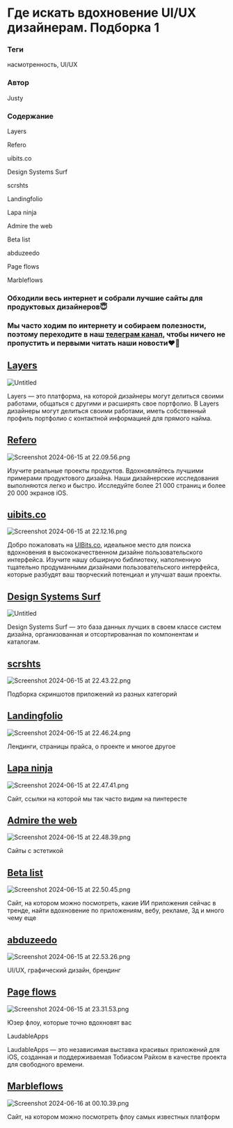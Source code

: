 # Где искать вдохновение UI/UX дизайнерам. Подборка 1

### **Теги**

насмотренность, UI/UX

### **Автор**

Justy

### **Содержание**

Layers

Refero

uibits.co

Design Systems Surf

scrshts

Landingfolio

Lapa ninja 

Admire the web

Beta list

abduzeedo

Page flows 

Marbleflows

### Обходили весь интернет и собрали лучшие сайты для продуктовых дизайнеров😇

### Мы часто ходим по интернету и собираем полезности, поэтому переходите в наш [телеграм канал](https://t.me/justynews), чтобы ничего не пропустить и первыми читать наши новости❤️🫶

## [Layers](https://layers.to/)

![Untitled](Untitled%205.png)

Layers — это платформа, на которой дизайнеры могут делиться своими работами, общаться с другими и расширять свое портфолио. В Layers дизайнеры могут делиться своими работами, иметь собственный профиль портфолио с контактной информацией для прямого найма.

## [**Refero**](https://refero.design/)

![Screenshot 2024-06-15 at 22.09.56.png](Screenshot_2024-06-15_at_22.09.56.png)

Изучите реальные проекты продуктов. Вдохновляйтесь лучшими примерами продуктового дизайна. Наши дизайнерские исследования выполняются легко и быстро. Исследуйте более 21 000 страниц и более 20 000 экранов iOS.

## [**uibits.co**](https://uibits.co/)

![Screenshot 2024-06-15 at 22.12.16.png](Screenshot_2024-06-15_at_22.12.16.png)

Добро пожаловать на [UIBits.co](http://uibits.co/), идеальное место для поиска вдохновения в высококачественном дизайне пользовательского интерфейса. Изучите нашу обширную библиотеку, наполненную тщательно продуманными дизайнами пользовательского интерфейса, которые разбудят ваш творческий потенциал и улучшат ваши проекты.

## [**Design Systems Surf**](https://designsystems.surf/)

![Untitled](Untitled%206.png)

Design Systems Surf — это база данных лучших в своем классе систем дизайна, организованная и отсортированная по компонентам и каталогам.

## [scrshts](https://scrnshts.club/)

![Screenshot 2024-06-15 at 22.43.22.png](Screenshot_2024-06-15_at_22.43.22.png)

Подборка скриншотов приложений из разных категорий  

## [Landingfolio](https://www.landingfolio.com/)

![Screenshot 2024-06-15 at 22.46.24.png](Screenshot_2024-06-15_at_22.46.24.png)

Лендинги, страницы прайса, о проекте и многое другое 

## [Lapa ninja](https://www.lapa.ninja/)

![Screenshot 2024-06-15 at 22.47.41.png](Screenshot_2024-06-15_at_22.47.41.png)

Сайт, ссылки на которой мы так часто видим на пинтересте 

## [Admire the web](https://admiretheweb.com/)

![Screenshot 2024-06-15 at 22.48.39.png](Screenshot_2024-06-15_at_22.48.39.png)

Сайты с эстетикой 

## [Beta list](https://betalist.com/topics/apps)

![Screenshot 2024-06-15 at 22.50.45.png](Screenshot_2024-06-15_at_22.50.45.png)

Сайт, на котором можно посмотреть, какие ИИ приложения сейчас в тренде, найти вдохновение по приложениям, вебу, рекламе, 3д и много чему еще 

## [abduzeedo](https://abduzeedo.com/tags/ux)

![Screenshot 2024-06-15 at 22.53.26.png](Screenshot_2024-06-15_at_22.53.26.png)

UI/UX, графический дизайн, брендинг

## [Page flows](https://pageflows.com/)

![Screenshot 2024-06-15 at 23.31.53.png](Screenshot_2024-06-15_at_23.31.53.png)

Юзер флоу, которые точно вдохновят вас 

LaudableApps

LaudableApps — это независимая выставка красивых приложений для iOS, созданная и поддерживаемая Тобиасом Райхом в качестве проекта для свободного времени.

## [Marbleflows](https://www.marbleflows.com/onboarding)

![Screenshot 2024-06-16 at 00.10.39.png](Screenshot_2024-06-16_at_00.10.39.png)

Сайт, на котором можно посмотреть флоу самых известных платформ